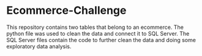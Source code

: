 # Ecommerce-Challenge

This repository contains two tables that belong to an ecommerce. The python file was used to clean the data and connect it to SQL Server.
The SQL Server files contain the code to further clean the data and doing some exploratory data analysis.
